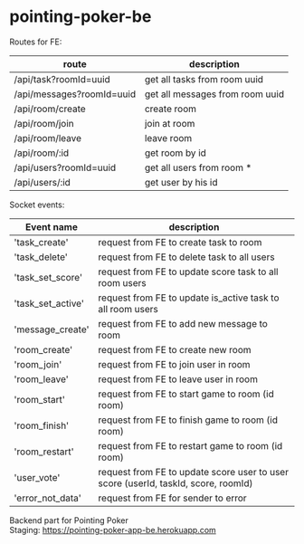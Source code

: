 # pointing-poker-be

Routes for FE:

| route                   | description                   |
| ----------------------- | ----------------------------- |
| /api/task?roomId=uuid     | get all tasks from room uuid    |
| /api/messages?roomId=uuid | get all messages from room uuid |
| /api/room/create        | create room                   |
| /api/room/join          | join at room                  |
| /api/room/leave         | leave room                    |
| /api/room/:id           | get room by id                |
| /api/users?roomId=uuid    | get all users from room * |  {userId: number, role: string, name: string, roomId: string}[] |
| /api/users/:id    | get user by his id| {userId: number, name: string, roomId: string} |

Socket events:

| Event name        | description                                                |
| ----------------- | ---------------------------------------------------------- |
| 'task_create'     | request from FE to create task to room                     |
| 'task_delete'     | request from FE to delete task to all users                |
| 'task_set_score'  | request from FE to update score task to all room users     |
| 'task_set_active' | request from FE to update is_active task to all room users |
| 'message_create'  | request from FE to add new message to room                                         |
| 'room_create'     | request from FE to create new room                         |
| 'room_join'       | request from FE to join user in room                       |
| 'room_leave'      | request from FE to leave user in room                      |
| 'room_start'      | request from FE to start game to room (id room)                                    |
| 'room_finish'     | request from FE to finish game to room (id room)                                   |
| 'room_restart'    | request from FE to restart game to room (id room)                                  |
| 'user_vote'        | request from FE to update score user to user score (userId, taskId, score, roomId) |
| 'error_not_data' | request from FE for sender to error |

Backend part for Pointing Poker  
Staging: https://pointing-poker-app-be.herokuapp.com
